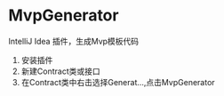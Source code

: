 # MvpGenerator
IntelliJ Idea 插件，生成Mvp模板代码

1. 安装插件
2. 新建Contract类或接口
3. 在Contract类中右击选择Generat...,点击MvpGenerator
